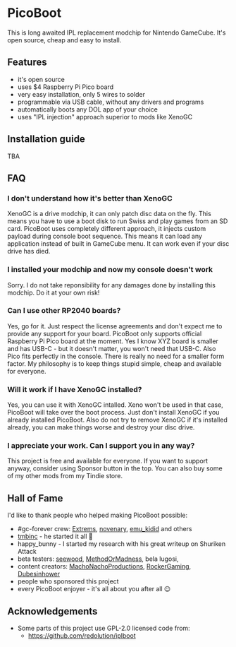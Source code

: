 # PicoBoot

This is long awaited IPL replacement modchip for Nintendo GameCube. It's open source, cheap and easy to install.

## Features
* it's open source
* uses $4 Raspberry Pi Pico board
* very easy installation, only 5 wires to solder
* programmable via USB cable, without any drivers and programs
* automatically boots any DOL app of your choice
* uses "IPL injection" approach superior to mods like XenoGC

## Installation guide
TBA

## FAQ

### I don't understand how it's better than XenoGC

XenoGC is a drive modchip, it can only patch disc data on the fly. This means you have to use a boot disk to run Swiss and play games from an SD card. PicoBoot uses completely different approach, it injects custom payload during console boot sequence. This means it can load any application instead of built in GameCube menu. It can work even if your disc drive has died.

### I installed your modchip and now my console doesn't work

Sorry. I do not take reponsibility for any damages done by installing this modchip. Do it at your own risk!

### Can I use other RP2040 boards?

Yes, go for it. Just respect the license agreements and don't expect me to provide any support for your board. PicoBoot only supports official Raspberry Pi Pico board at the moment. Yes I know XYZ board is smaller and has USB-C - but it doesn't matter, you won't need that USB-C. Also Pico fits perfectly in the console. There is really no need for a smaller form factor. My philosophy is to keep things stupid simple, cheap and available for everyone.

### Will it work if I have XenoGC installed?

Yes, you can use it with XenoGC intalled. Xeno won't be used in that case, PicoBoot will take over the boot process. Just don't install XenoGC if you already installed PicoBoot. Also do not try to remove XenoGC if it's installed already, you can make things worse and destroy your disc drive.

### I appreciate your work. Can I support you in any way?

This project is free and available for everyone. If you want to support anyway, consider using Sponsor button in the top. You can also buy some of my other mods from my Tindie store.

## Hall of Fame

I'd like to thank people who helped making PicoBoot possible:
* #gc-forever crew: [Extrems](https://github.com/Extrems), [novenary](https://github.com/9ary), [emu_kidid](https://github.com/emukidid) and others 
* [tmbinc](https://github.com/tmbinc) - he started it all 🙏 
* happy_bunny - I started my research with his great writeup on Shuriken Attack
* beta testers: [seewood](https://github.com/seewood), [MethodOrMadness](https://github.com/MethodOrMadness), bela lugosi, 
* content creators: [MachoNachoProductions](https://www.youtube.com/c/MachoNachoProductions), [RockerGaming](https://www.youtube.com/c/RockerGaming), [Dubesinhower](https://www.youtube.com/c/dubesinhower)
* people who sponsored this project
* every PicoBoot enjoyer - it's all about you after all 😉

## Acknowledgements

* Some parts of this project use GPL-2.0 licensed code from:
  * https://github.com/redolution/iplboot